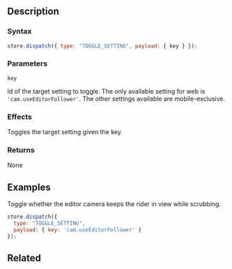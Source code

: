 ## Description

### Syntax

```javascript
store.dispatch({ type: "TOGGLE_SETTING", payload: { key } });
```

### Parameters

`key`

Id of the target setting to toggle. The only available setting for web is `'cam.useEditorFollower'`. The other settings available are mobile-exclusive.

### Effects

Toggles the target setting given the key.

### Returns

None

## Examples

Toggle whether the editor camera keeps the rider in view while scrubbing.

```javascript
store.dispatch({
  type: "TOGGLE_SETTING",
  payload: { key: 'cam.useEditorFollower' }
});
```

## Related
